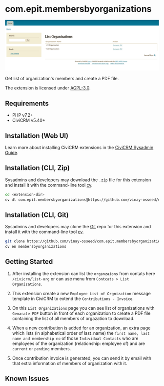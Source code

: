 # com.epit.membersbyorganizations

![Screenshot](./images/screenshot.png)

Get list of organization's members and create a PDF file.

The extension is licensed under [AGPL-3.0](./LICENSE.txt).

## Requirements

* PHP v7.2+
* CiviCRM v5.40+

## Installation (Web UI)

Learn more about installing CiviCRM extensions in the [CiviCRM Sysadmin Guide](https://docs.civicrm.org/sysadmin/en/latest/customize/extensions/).

## Installation (CLI, Zip)

Sysadmins and developers may download the `.zip` file for this extension and
install it with the command-line tool [cv](https://github.com/civicrm/cv).

```bash
cd <extension-dir>
cv dl com.epit.membersbyorganizations@https://github.com/vinay-osseed/com.epit.membersbyorganizations/archive/master.zip
```

## Installation (CLI, Git)

Sysadmins and developers may clone the [Git](https://en.wikipedia.org/wiki/Git) repo for this extension and
install it with the command-line tool [cv](https://github.com/civicrm/cv).

```bash
git clone https://github.com/vinay-osseed/com.epit.membersbyorganizations.git
cv en membersbyorganizations
```

## Getting Started

1. After installing the extension can list the `organzaions` from contats here `/civicrm/list-org` or can use menu from `Contcats > List Organizations`.

2. This extension create a new `Employee List of Orgnization` message template in CiviCRM to extend the `Contributions - Invoice`.

3. On this `List Organizations` page you can see list of organizations with `Genarate PDF` button in front of each organization to create a PDF file containing the list of all members of orgazation to download.

4. When a new contribution is added for an organization, an extra page which lists (in alphabetical order of last_name) the `first name, last name and membership no` of those `Individual Contacts` who are employees of the organization (relationship: employee of) and are `current` or `pending` members.

5. Once contribution invoice is generated, you can send it by email with that extra information of members of organization with it.

## Known Issues
